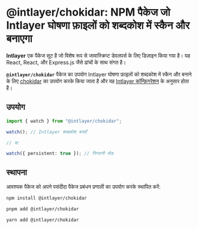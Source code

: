 # @intlayer/chokidar: NPM पैकेज जो Intlayer घोषणा फ़ाइलों को शब्दकोश में स्कैन और बनाएगा

**Intlayer** एक पैकेज सूट है जो विशेष रूप से जावास्क्रिप्ट डेवलपर्स के लिए डिज़ाइन किया गया है। यह React, React, और Express.js जैसे ढांचों के साथ संगत है।

**`@intlayer/chokidar`** पैकेज का उपयोग Intlayer घोषणा फ़ाइलों को शब्दकोश में स्कैन और बनाने के लिए [chokidar](https://github.com/paulmillr/chokidar) का उपयोग करके किया जाता है और यह [Intlayer कॉन्फ़िगरेशन](https://github.com/aymericzip/intlayer/blob/main/docs/hi/configuration.md) के अनुसार होता है।

## उपयोग

```ts
import { watch } from "@intlayer/chokidar";

watch(); // Intlayer शब्दकोश बनाएँ

// या

watch({ persistent: true }); // निगरानी मोड
```

## स्थापना

आवश्यक पैकेज को अपने पसंदीदा पैकेज प्रबंधन प्रणाली का उपयोग करके स्थापित करें:

```bash packageManager="npm"
npm install @intlayer/chokidar
```

```bash packageManager="pnpm"
pnpm add @intlayer/chokidar
```

```bash packageManager="yarn"
yarn add @intlayer/chokidar
```
